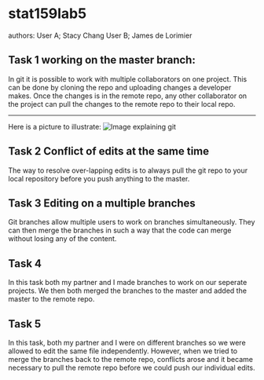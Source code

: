 # stat159lab5

authors: User A; Stacy Chang
         User B; James de Lorimier



## Task 1 working on the master branch:

In git it is possible to work with multiple collaborators on one project. This can be done by cloning the repo and uploading changes a developer makes. Once the changes is in the remote repo, any other collaborator on the project can pull the changes to the remote repo to their local repo.

---
Here is a picture to illustrate:
![Image explaining git](http://i.stack.imgur.com/KhtPf.png)



## Task 2 Conflict of edits at the same time

The way to resolve over-lapping edits is to always pull the git repo to your local repository before you push anything to the master.


## Task 3 Editing on a multiple branches

Git branches allow multiple users to work on branches simultaneously. They can then merge the branches in such a way that the code can merge without losing any of the content.


## Task 4

In this task both my partner and I made branches to work on our seperate projects. We then both merged the branches to the master and added the master to the remote repo.


## Task 5

In this task, both my partner and I were on different branches so we were allowed to edit the same file independently. However, when we tried to merge the branches back to the remote repo, conflicts arose and it became necessary to pull the remote repo before we could push our individual edits.
